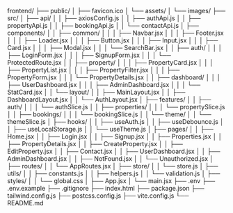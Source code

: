 frontend/
├── public/
│   ├── favicon.ico
│   └── assets/
│       └── images/
├── src/
│   ├── api/
│   │   ├── axiosConfig.js
│   │   ├── authApi.js
│   │   ├── propertyApi.js
│   │   ├── bookingApi.js
│   │   └── contactApi.js
│   ├── components/
│   │   ├── common/
│   │   │   ├── Navbar.jsx
│   │   │   ├── Footer.jsx
│   │   │   ├── Loader.jsx
│   │   │   ├── Button.jsx
│   │   │   ├── Input.jsx
│   │   │   ├── Card.jsx
│   │   │   ├── Modal.jsx
│   │   │   └── SearchBar.jsx
│   │   ├── auth/
│   │   │   ├── LoginForm.jsx
│   │   │   ├── SignupForm.jsx
│   │   │   └── ProtectedRoute.jsx
│   │   ├── property/
│   │   │   ├── PropertyCard.jsx
│   │   │   ├── PropertyList.jsx
│   │   │   ├── PropertyFilter.jsx
│   │   │   ├── PropertyForm.jsx
│   │   │   └── PropertyDetails.jsx
│   │   ├── dashboard/
│   │   │   ├── UserDashboard.jsx
│   │   │   ├── AdminDashboard.jsx
│   │   │   └── StatCard.jsx
│   │   └── layout/
│   │       ├── MainLayout.jsx
│   │       ├── DashboardLayout.jsx
│   │       └── AuthLayout.jsx
│   ├── features/
│   │   ├── auth/
│   │   │   └── authSlice.js
│   │   ├── properties/
│   │   │   └── propertySlice.js
│   │   ├── bookings/
│   │   │   └── bookingSlice.js
│   │   └── theme/
│   │       └── themeSlice.js
│   ├── hooks/
│   │   ├── useAuth.js
│   │   ├── useDebounce.js
│   │   ├── useLocalStorage.js
│   │   └── useTheme.js
│   ├── pages/
│   │   ├── Home.jsx
│   │   ├── Login.jsx
│   │   ├── Signup.jsx
│   │   ├── Properties.jsx
│   │   ├── PropertyDetails.jsx
│   │   ├── CreateProperty.jsx
│   │   ├── EditProperty.jsx
│   │   ├── Contact.jsx
│   │   ├── UserDashboard.jsx
│   │   ├── AdminDashboard.jsx
│   │   ├── NotFound.jsx
│   │   └── Unauthorized.jsx
│   ├── routes/
│   │   └── AppRoutes.jsx
│   ├── store/
│   │   └── store.js
│   ├── utils/
│   │   ├── constants.js
│   │   ├── helpers.js
│   │   └── validation.js
│   ├── styles/
│   │   └── global.css
│   ├── App.jsx
│   └── main.jsx
├── .env
├── .env.example
├── .gitignore
├── index.html
├── package.json
├── tailwind.config.js
├── postcss.config.js
├── vite.config.js
└── README.md